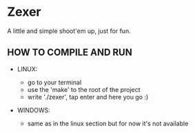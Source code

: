 # Zexer

A little and simple shoot'em up, just for fun.

## HOW TO COMPILE AND RUN
- LINUX:
  * go to your terminal
  * use the 'make' to the root of the project
  * write './zexer', tap enter and here you go :)

- WINDOWS:
  * same as in the linux section but for now it's not available
